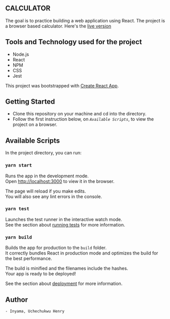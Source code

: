##  CALCULATOR 

The goal is to practice building a web application using React. The project is a browser based calculator. Here's the [live version](https://henryreact-calculator.herokuapp.com/)

## Tools and Technology used for the project
 - Node.js
 - React
 - NPM
 - CSS
 - Jest

This project was bootstrapped with [Create React App](https://github.com/facebook/create-react-app).

## Getting Started

 - Clone this repository on your machine and cd into the directory.
 - Follow the first instruction below, on  *`Available Scripts`*, to view the project on    a browser.

## Available Scripts

In the project directory, you can run:

### `yarn start`

Runs the app in the development mode.<br />
Open [http://localhost:3000](http://localhost:3000) to view it in the browser.

The page will reload if you make edits.<br />
You will also see any lint errors in the console.

### `yarn test`

Launches the test runner in the interactive watch mode.<br />
See the section about [running tests](https://facebook.github.io/create-react-app/docs/running-tests) for more information.

### `yarn build`

Builds the app for production to the `build` folder.<br />
It correctly bundles React in production mode and optimizes the build for the best performance.

The build is minified and the filenames include the hashes.<br />
Your app is ready to be deployed!

See the section about [deployment](https://facebook.github.io/create-react-app/docs/deployment) for more information.


## Author
    - Inyama, Uchechukwu Henry

